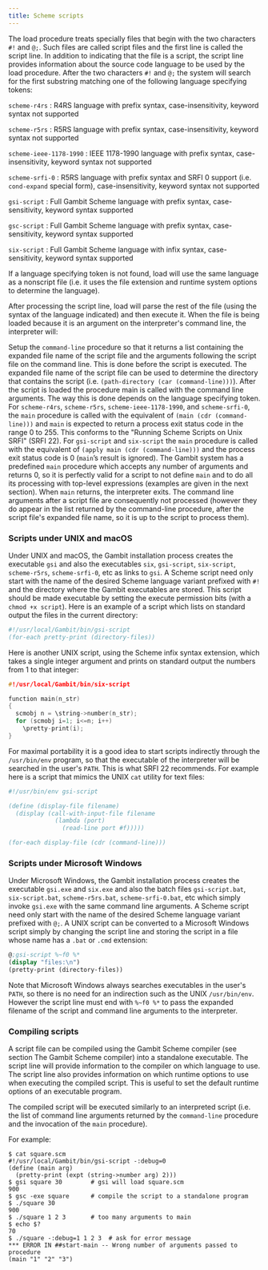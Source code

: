 ```yaml
---
title: Scheme scripts
---
```


The load procedure treats specially files that begin with the two characters
`#!` and `@;`. Such files are called script files and the first line is called
the script line. In addition to indicating that the file is a script, the script
line provides information about the source code language to be used by the load
procedure. After the two characters `#!` and `@;` the system will search for the
first substring matching one of the following language specifying tokens:

`scheme-r4rs`
: R4RS language with prefix syntax, case-insensitivity, keyword syntax not
  supported

`scheme-r5rs`
: R5RS language with prefix syntax, case-insensitivity, keyword syntax not
  supported

`scheme-ieee-1178-1990`
: IEEE 1178-1990 language with prefix syntax, case-insensitivity, keyword syntax
  not supported

`scheme-srfi-0`
: R5RS language with prefix syntax and SRFI 0 support (i.e. `cond-expand` special
  form), case-insensitivity, keyword syntax not supported

`gsi-script`
: Full Gambit Scheme language with prefix syntax, case-sensitivity, keyword
  syntax supported

`gsc-script`
: Full Gambit Scheme language with prefix syntax, case-sensitivity, keyword
  syntax supported

`six-script`
: Full Gambit Scheme language with infix syntax, case-sensitivity, keyword
  syntax supported

If a language specifying token is not found, load will use the same language as
a nonscript file (i.e. it uses the file extension and runtime system options to
determine the language).

After processing the script line, load will parse the rest of the file (using
the syntax of the language indicated) and then execute it. When the file is
being loaded because it is an argument on the interpreter's command line, the
interpreter will:

Setup the `command-line` procedure so that it returns a list containing the
expanded file name of the script file and the arguments following the script
file on the command line. This is done before the script is executed. The
expanded file name of the script file can be used to determine the directory
that contains the script (i.e. `(path-directory (car (command-line)))`). After the
script is loaded the procedure main is called with the command line arguments.
The way this is done depends on the language specifying token. For `scheme-r4rs`,
`scheme-r5rs`, `scheme-ieee-1178-1990`, and `scheme-srfi-0`, the `main` procedure is
called with the equivalent of `(main (cdr (command-line)))` and `main` is expected
to return a process exit status code in the range 0 to 255. This conforms to the
"Running Scheme Scripts on Unix SRFI" (SRFI 22). For `gsi-script` and `six-script`
the `main` procedure is called with the equivalent of `(apply main (cdr
(command-line)))` and the process exit status code is 0 (`main`’s result is
ignored). The Gambit system has a predefined `main` procedure which accepts any
number of arguments and returns 0, so it is perfectly valid for a script to not
define `main` and to do all its processing with top-level expressions (examples
are given in the next section). When `main` returns, the interpreter exits. The
command line arguments after a script file are consequently not processed
(however they do appear in the list returned by the command-line procedure,
after the script file's expanded file name, so it is up to the script to process
them).

### Scripts under UNIX and macOS

Under UNIX and macOS, the Gambit installation process creates the executable
`gsi` and also the executables `six`, `gsi-script`, `six-script`, `scheme-r5rs`,
`scheme-srfi-0`, etc as links to `gsi`. A Scheme script need only start with the
name of the desired Scheme language variant prefixed with `#!` and the directory
where the Gambit executables are stored. This script should be made executable
by setting the execute permission bits (with a `chmod +x script`). Here is an
example of a script which lists on standard output the files in the current
directory:

```scheme
#!/usr/local/Gambit/bin/gsi-script
(for-each pretty-print (directory-files))
```

Here is another UNIX script, using the Scheme infix syntax extension, which
takes a single integer argument and prints on standard output the numbers from 1
to that integer:

```c
#!/usr/local/Gambit/bin/six-script

function main(n_str)
{
  scmobj n = \string->number(n_str);
  for (scmobj i=1; i<=n; i++)
    \pretty-print(i);
}
```

For maximal portability it is a good idea to start scripts indirectly through
the `/usr/bin/env` program, so that the executable of the interpreter will be
searched in the user's `PATH`. This is what SRFI 22 recommends. For example here
is a script that mimics the UNIX `cat` utility for text files:

```scheme
#!/usr/bin/env gsi-script

(define (display-file filename)
  (display (call-with-input-file filename
             (lambda (port)
               (read-line port #f)))))

(for-each display-file (cdr (command-line)))
```


### Scripts under Microsoft Windows

Under Microsoft Windows, the Gambit installation process creates the executable
`gsi.exe` and `six.exe` and also the batch files `gsi-script.bat`,
`six-script.bat`, `scheme-r5rs.bat`, `scheme-srfi-0.bat`, etc which simply
invoke `gsi.exe` with the same command line arguments. A Scheme script need only
start with the name of the desired Scheme language variant prefixed with `@;`. A
UNIX script can be converted to a Microsoft Windows script simply by changing
the script line and storing the script in a file whose name has a `.bat` or
`.cmd` extension:

```scheme
@;gsi-script %~f0 %*
(display "files:\n")
(pretty-print (directory-files))
```

Note that Microsoft Windows always searches executables in the user's `PATH`, so
there is no need for an indirection such as the UNIX `/usr/bin/env`. However the
script line must end with `%~f0 %*` to pass the expanded filename of the script
and command line arguments to the interpreter.


### Compiling scripts

A script file can be compiled using the Gambit Scheme compiler (see section The
Gambit Scheme compiler) into a standalone executable. The script line will
provide information to the compiler on which language to use. The script line
also provides information on which runtime options to use when executing the
compiled script. This is useful to set the default runtime options of an
executable program.

The compiled script will be executed similarly to an interpreted script (i.e.
the list of command line arguments returned by the `command-line` procedure and
the invocation of the `main` procedure).

For example:

```shell
$ cat square.scm
#!/usr/local/Gambit/bin/gsi-script -:debug=0
(define (main arg)
  (pretty-print (expt (string->number arg) 2)))
$ gsi square 30        # gsi will load square.scm
900
$ gsc -exe square      # compile the script to a standalone program
$ ./square 30
900
$ ./square 1 2 3       # too many arguments to main
$ echo $?
70
$ ./square -:debug=1 1 2 3  # ask for error message
*** ERROR IN ##start-main -- Wrong number of arguments passed to procedure
(main "1" "2" "3")
```
